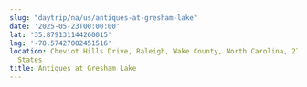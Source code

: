 ```yaml
---
slug: "daytrip/na/us/antiques-at-gresham-lake"
date: '2025-05-23T00:00:00'
lat: '35.879131144260015'
lng: '-78.57427002451516'
location: Cheviot Hills Drive, Raleigh, Wake County, North Carolina, 27616, United
  States
title: Antiques at Gresham Lake
---
```



